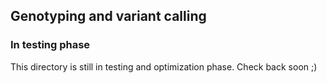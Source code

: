 ## Genotyping and variant calling


### In testing phase
This directory is still in testing and optimization phase. Check back soon ;)
